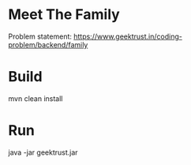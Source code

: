 # Meet The Family
Problem statement: https://www.geektrust.in/coding-problem/backend/family

# Build
mvn clean install

# Run
java -jar geektrust.jar <abosulute path for input file>
